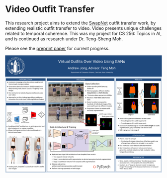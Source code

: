 # Video Outfit Transfer
This research project aims to extend the [SwapNet](http://www.eye.gatech.edu/swapnet/paper.pdf) outfit transfer work, by extending realistic outfit transfer to video. Video presents unique challenges related to temporal coherence. This was my project for CS 256: Topics in AI, and is continued as research under Dr. Teng-Sheng Moh.

Please see the
[preprint paper](https://github.com/andrewjong/video-outfit-transfer/blob/master/Video_Outfit_Transfer_Preprint.pdf)
for current progress.

![alt-text](resources/poster.png)
